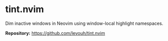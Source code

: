 # tint.nvim

Dim inactive windows in Neovim using window-local highlight namespaces.

**Repository:** <https://github.com/levouh/tint.nvim>

<!-- vim: set ft=markdown: -->